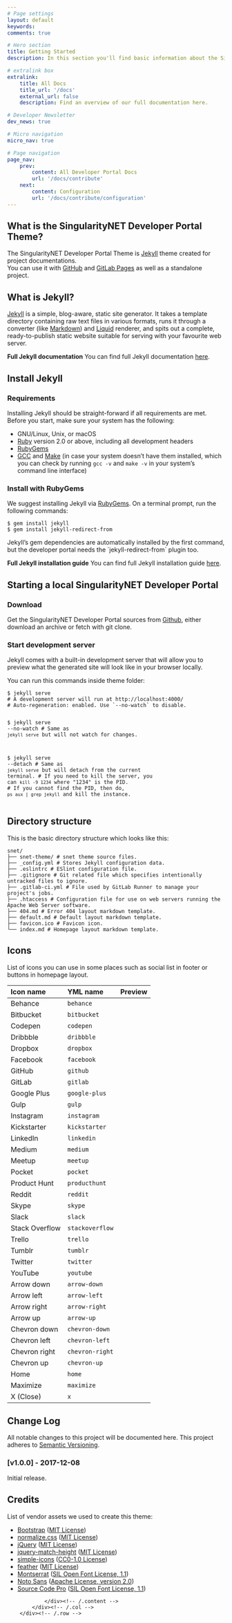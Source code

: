 ```yaml
---
# Page settings
layout: default
keywords:
comments: true

# Hero section
title: Getting Started
description: In this section you'll find basic information about the SingularityNET Developer Portal theme and how to install it and use it properly.

# extralink box
extralink:
    title: All Docs
    title_url: '/docs'
    external_url: false
    description: Find an overview of our full documentation here.

# Developer Newsletter
dev_news: true

# Micro navigation
micro_nav: true

# Page navigation
page_nav:
    prev:
        content: All Developer Portal Docs
        url: '/docs/contribute'
    next:
        content: Configuration
        url: '/docs/contribute/configuration'
---
```

<div class="container">
        <div class="row">
            <div class="col-md-7">
                <div class="content">
                    <h2 id="what-is-snet">What is the SingularityNET Developer Portal Theme?</h2>
<p>The SingularityNET Developer Portal Theme is <a href="https://jekyllrb.com/">Jekyll</a> theme created for project documentations.<br />
You can use it with <a href="https://pages.github.com/">GitHub</a> and <a href="https://about.gitlab.com/features/pages/">GitLab Pages</a> as well as a standalone project.</p>

<h2 id="what-is-jekyll">What is Jekyll?</h2>
<p><a href="https://jekyllrb.com/">Jekyll</a> is a simple, blog-aware, static site generator. It takes a template directory containing raw text files in various formats, runs it through a converter (like <a href="https://daringfireball.net/projects/markdown/">Markdown</a>) and <a href="https://github.com/Shopify/liquid/wiki">Liquid</a> renderer, and spits out a complete, ready-to-publish static website suitable for serving with your favourite web server.</p>

<div class="callout callout--info">
<p><strong>Full Jekyll documentation</strong> You can find full Jekyll documentation <a href="https://jekyllrb.com/docs/home/" target="blank">here</a>.</p>
</div>

<h2 id="install-jekyll">Install Jekyll</h2>
<h3 id="requirements">Requirements</h3>
<p>Installing Jekyll should be straight-forward if all requirements are met. Before you start, make sure your system has the following:</p>

<ul>
<li>GNU/Linux, Unix, or macOS</li>
<li><a href="https://www.ruby-lang.org/en/downloads/">Ruby</a> version 2.0 or above, including all development headers</li>
<li><a href="https://rubygems.org/pages/download">RubyGems</a></li>
<li><a href="https://gcc.gnu.org/install/">GCC</a> and <a href="https://www.gnu.org/software/make/">Make</a> (in case your system doesn’t have them installed, which you can check by running <code class="highlighter-rouge">gcc -v</code> and <code class="highlighter-rouge">make -v</code> in your system’s command line interface)</li>
</ul>

<h3 id="install-with-rubygems">Install with RubyGems</h3>
<p>We suggest installing Jekyll via <a href="https://rubygems.org/pages/download">RubyGems</a>. On a terminal prompt, run the following commands:</p>

<div class="language-sh highlighter-rouge"><div class="highlight"><pre class="highlight"><code><span class="nv">$ </span>gem install jekyll
<span class="nv">$ </span>gem install jekyll-redirect-from
</code></pre></div></div>

<p>Jekyll’s gem dependencies are automatically installed by the first command, but the developer portal needs the `jekyll-redirect-from` plugin too.</p>

<div class="callout callout--info">
<p><strong>Full Jekyll installation guide</strong> You can find full Jekyll installation guide <a href="https://jekyllrb.com/docs/installation/" target="blank">here</a>.</p>
</div>

<h2 id="install-snet">Starting a local SingularityNET Developer Portal</h2>
<h3 id="download">Download</h3>
<p>Get the SingularityNET Developer Portal sources from <a href="https://github.com/singnet/dev-portal" target="_blank">Github</a>, either download an archive
or fetch with git clone.</p>

<h3 id="start-development-server">Start development server</h3>
<p>Jekyll comes with a built-in development server that will allow you to preview what the generated site will look like in your browser locally.</p>

<p>You can run this commands inside theme folder:</p>

<div class="language-sh highlighter-rouge"><div class="highlight"><pre class="highlight"><code><span class="nv">$ </span>jekyll serve
<span class="c"># A development server will run at http://localhost:4000/</span>
<span class="c"># Auto-regeneration: enabled. Use `--no-watch` to disable.</span>

<span class="nv">$ </span>jekyll serve <span class="nt">--no-watch</span>
<span class="c"># Same as `jekyll serve` but will not watch for changes.</span>

<span class="nv">$ </span>jekyll serve <span class="nt">--detach</span>
<span class="c"># Same as `jekyll serve` but will detach from the current terminal.</span>
<span class="c"># If you need to kill the server, you can `kill -9 1234` where "1234" is the PID.</span>
<span class="c"># If you cannot find the PID, then do, `ps aux | grep jekyll` and kill the instance.</span>
</code></pre></div></div>

<h2 id="directory-structure">Directory structure</h2>
<p>This is the basic directory structure which looks like this:</p>

<div class="language-sh highlighter-rouge"><div class="highlight"><pre class="highlight"><code>snet/
├── snet-theme/ <span class="c"># snet theme source files.</span>
├── _config.yml <span class="c"># Stores Jekyll configuration data.</span>
├── .eslintrc <span class="c"># ESlint configuration file.</span>
├── .gitignore <span class="c"># Git related file which specifies intentionally untracked files to ignore.</span>
├── .gitlab-ci.yml <span class="c"># File used by GitLab Runner to manage your project's jobs.</span>
├── .htaccess <span class="c"># Configuration file for use on web servers running the Apache Web Server software.</span>
├── 404.md <span class="c"># Error 404 layout markdown template.</span>
├── default.md <span class="c"># Default layout markdown template.</span>
├── favicon.ico <span class="c"># Favicon icon.</span>
└── index.md <span class="c"># Homepage layout markdown template.</span>
</code></pre></div></div>

<h2 id="icons">Icons</h2>
<p>List of icons you can use in some places such as social list in footer or buttons in homepage layout.</p>

<table>
<thead>
<tr>
<th style="text-align: left">Icon name</th>
<th style="text-align: left">YML name</th>
<th style="text-align: left">Preview</th>
</tr>
</thead>
<tbody>
<tr>
<td style="text-align: left">Behance</td>
<td style="text-align: left"><code class="highlighter-rouge">behance</code></td>
<td style="text-align: left"><i class="icon icon--behance" style="font-size: 25px;"></i></td>
</tr>
<tr>
<td style="text-align: left">Bitbucket</td>
<td style="text-align: left"><code class="highlighter-rouge">bitbucket</code></td>
<td style="text-align: left"><i class="icon icon--bitbucket" style="font-size: 25px;"></i></td>
</tr>
<tr>
<td style="text-align: left">Codepen</td>
<td style="text-align: left"><code class="highlighter-rouge">codepen</code></td>
<td style="text-align: left"><i class="icon icon--codepen" style="font-size: 25px;"></i></td>
</tr>
<tr>
<td style="text-align: left">Dribbble</td>
<td style="text-align: left"><code class="highlighter-rouge">dribbble</code></td>
<td style="text-align: left"><i class="icon icon--dribbble" style="font-size: 25px;"></i></td>
</tr>
<tr>
<td style="text-align: left">Dropbox</td>
<td style="text-align: left"><code class="highlighter-rouge">dropbox</code></td>
<td style="text-align: left"><i class="icon icon--dropbox" style="font-size: 25px;"></i></td>
</tr>
<tr>
<td style="text-align: left">Facebook</td>
<td style="text-align: left"><code class="highlighter-rouge">facebook</code></td>
<td style="text-align: left"><i class="icon icon--facebook" style="font-size: 25px;"></i></td>
</tr>
<tr>
<td style="text-align: left">GitHub</td>
<td style="text-align: left"><code class="highlighter-rouge">github</code></td>
<td style="text-align: left"><i class="icon icon--github" style="font-size: 25px;"></i></td>
</tr>
<tr>
<td style="text-align: left">GitLab</td>
<td style="text-align: left"><code class="highlighter-rouge">gitlab</code></td>
<td style="text-align: left"><i class="icon icon--gitlab" style="font-size: 25px;"></i></td>
</tr>
<tr>
<td style="text-align: left">Google Plus</td>
<td style="text-align: left"><code class="highlighter-rouge">google-plus</code></td>
<td style="text-align: left"><i class="icon icon--google-plus" style="font-size: 25px;"></i></td>
</tr>
<tr>
<td style="text-align: left">Gulp</td>
<td style="text-align: left"><code class="highlighter-rouge">gulp</code></td>
<td style="text-align: left"><i class="icon icon--gulp" style="font-size: 25px;"></i></td>
</tr>
<tr>
<td style="text-align: left">Instagram</td>
<td style="text-align: left"><code class="highlighter-rouge">instagram</code></td>
<td style="text-align: left"><i class="icon icon--instagram" style="font-size: 25px;"></i></td>
</tr>
<tr>
<td style="text-align: left">Kickstarter</td>
<td style="text-align: left"><code class="highlighter-rouge">kickstarter</code></td>
<td style="text-align: left"><i class="icon icon--kickstarter" style="font-size: 25px;"></i></td>
</tr>
<tr>
<td style="text-align: left">LinkedIn</td>
<td style="text-align: left"><code class="highlighter-rouge">linkedin</code></td>
<td style="text-align: left"><i class="icon icon--linkedin" style="font-size: 25px;"></i></td>
</tr>
<tr>
<td style="text-align: left">Medium</td>
<td style="text-align: left"><code class="highlighter-rouge">medium</code></td>
<td style="text-align: left"><i class="icon icon--medium" style="font-size: 25px;"></i></td>
</tr>
<tr>
<td style="text-align: left">Meetup</td>
<td style="text-align: left"><code class="highlighter-rouge">meetup</code></td>
<td style="text-align: left"><i class="icon icon--meetup" style="font-size: 25px;"></i></td>
</tr>
<tr>
<td style="text-align: left">Pocket</td>
<td style="text-align: left"><code class="highlighter-rouge">pocket</code></td>
<td style="text-align: left"><i class="icon icon--pocket" style="font-size: 25px;"></i></td>
</tr>
<tr>
<td style="text-align: left">Product Hunt</td>
<td style="text-align: left"><code class="highlighter-rouge">producthunt</code></td>
<td style="text-align: left"><i class="icon icon--producthunt" style="font-size: 25px;"></i></td>
</tr>
<tr>
<td style="text-align: left">Reddit</td>
<td style="text-align: left"><code class="highlighter-rouge">reddit</code></td>
<td style="text-align: left"><i class="icon icon--reddit" style="font-size: 25px;"></i></td>
</tr>
<tr>
<td style="text-align: left">Skype</td>
<td style="text-align: left"><code class="highlighter-rouge">skype</code></td>
<td style="text-align: left"><i class="icon icon--skype" style="font-size: 25px;"></i></td>
</tr>
<tr>
<td style="text-align: left">Slack</td>
<td style="text-align: left"><code class="highlighter-rouge">slack</code></td>
<td style="text-align: left"><i class="icon icon--slack" style="font-size: 25px;"></i></td>
</tr>
<tr>
<td style="text-align: left">Stack Overflow</td>
<td style="text-align: left"><code class="highlighter-rouge">stackoverflow</code></td>
<td style="text-align: left"><i class="icon icon--stackoverflow" style="font-size: 25px;"></i></td>
</tr>
<tr>
<td style="text-align: left">Trello</td>
<td style="text-align: left"><code class="highlighter-rouge">trello</code></td>
<td style="text-align: left"><i class="icon icon--trello" style="font-size: 25px;"></i></td>
</tr>
<tr>
<td style="text-align: left">Tumblr</td>
<td style="text-align: left"><code class="highlighter-rouge">tumblr</code></td>
<td style="text-align: left"><i class="icon icon--tumblr" style="font-size: 25px;"></i></td>
</tr>
<tr>
<td style="text-align: left">Twitter</td>
<td style="text-align: left"><code class="highlighter-rouge">twitter</code></td>
<td style="text-align: left"><i class="icon icon--twitter" style="font-size: 25px;"></i></td>
</tr>
<tr>
<td style="text-align: left">YouTube</td>
<td style="text-align: left"><code class="highlighter-rouge">youtube</code></td>
<td style="text-align: left"><i class="icon icon--youtube" style="font-size: 25px;"></i></td>
</tr>
<tr>
<td style="text-align: left">Arrow down</td>
<td style="text-align: left"><code class="highlighter-rouge">arrow-down</code></td>
<td style="text-align: left"><i class="icon icon--arrow-down" style="font-size: 25px;"></i></td>
</tr>
<tr>
<td style="text-align: left">Arrow left</td>
<td style="text-align: left"><code class="highlighter-rouge">arrow-left</code></td>
<td style="text-align: left"><i class="icon icon--arrow-left" style="font-size: 25px;"></i></td>
</tr>
<tr>
<td style="text-align: left">Arrow right</td>
<td style="text-align: left"><code class="highlighter-rouge">arrow-right</code></td>
<td style="text-align: left"><i class="icon icon--arrow-right" style="font-size: 25px;"></i></td>
</tr>
<tr>
<td style="text-align: left">Arrow up</td>
<td style="text-align: left"><code class="highlighter-rouge">arrow-up</code></td>
<td style="text-align: left"><i class="icon icon--arrow-up" style="font-size: 25px;"></i></td>
</tr>
<tr>
<td style="text-align: left">Chevron down</td>
<td style="text-align: left"><code class="highlighter-rouge">chevron-down</code></td>
<td style="text-align: left"><i class="icon icon--chevron-down" style="font-size: 25px;"></i></td>
</tr>
<tr>
<td style="text-align: left">Chevron left</td>
<td style="text-align: left"><code class="highlighter-rouge">chevron-left</code></td>
<td style="text-align: left"><i class="icon icon--chevron-left" style="font-size: 25px;"></i></td>
</tr>
<tr>
<td style="text-align: left">Chevron right</td>
<td style="text-align: left"><code class="highlighter-rouge">chevron-right</code></td>
<td style="text-align: left"><i class="icon icon--chevron-right" style="font-size: 25px;"></i></td>
</tr>
<tr>
<td style="text-align: left">Chevron up</td>
<td style="text-align: left"><code class="highlighter-rouge">chevron-up</code></td>
<td style="text-align: left"><i class="icon icon--chevron-up" style="font-size: 25px;"></i></td>
</tr>
<tr>
<td style="text-align: left">Home</td>
<td style="text-align: left"><code class="highlighter-rouge">home</code></td>
<td style="text-align: left"><i class="icon icon--home" style="font-size: 25px;"></i></td>
</tr>
<tr>
<td style="text-align: left">Maximize</td>
<td style="text-align: left"><code class="highlighter-rouge">maximize</code></td>
<td style="text-align: left"><i class="icon icon--maximize" style="font-size: 25px;"></i></td>
</tr>
<tr>
<td style="text-align: left">X (Close)</td>
<td style="text-align: left"><code class="highlighter-rouge">x</code></td>
<td style="text-align: left"><i class="icon icon--x" style="font-size: 25px;"></i></td>
</tr>
</tbody>
</table>

<h2 id="change-log">Change Log</h2>
<p>All notable changes to this project will be documented here.
This project adheres to <a href="http://semver.org/">Semantic Versioning</a>.</p>

<h3 id="v100---2017-12-08">[v1.0.0] - 2017-12-08</h3>
<p>Initial release.</p>

<h2 id="credits">Credits</h2>
<p>List of vendor assets we used to create this theme:</p>
<ul>
<li><a href="https://github.com/twbs/bootstrap">Bootstrap</a> (<a href="https://github.com/twbs/bootstrap/blob/master/LICENSE">MIT License</a>)</li>
<li><a href="https://github.com/necolas/normalize.css">normalize.css</a> (<a href="https://github.com/necolas/normalize.css/blob/master/LICENSE.md">MIT License</a>)</li>
<li><a href="http://jquery.com">jQuery</a> (<a href="https://tldrlegal.com/license/mit-license">MIT License</a>)</li>
<li><a href="https://github.com/liabru/jquery-match-height">jquery-match-height</a> (<a href="https://github.com/liabru/jquery-match-height/blob/master/LICENSE">MIT License</a>)</li>
<li><a href="https://github.com/simple-icons/simple-icons">simple-icons</a> (<a href="https://github.com/simple-icons/simple-icons/blob/develop/LICENSE.md">CC0-1.0 License</a>)</li>
<li><a href="https://github.com/colebemis/feather">feather</a> (<a href="https://github.com/colebemis/feather/blob/master/LICENSE">MIT License</a>)</li>
<li><a href="https://fonts.google.com/specimen/Montserrat">Montserrat</a> (<a href="http://scripts.sil.org/cms/scripts/page.php?site_id=nrsi&amp;id=OFL">SIL Open Font License, 1.1</a>)</li>
<li><a href="https://fonts.google.com/specimen/Noto+Sans">Noto Sans</a> (<a href="http://www.apache.org/licenses/LICENSE-2.0.html">Apache License, version 2.0</a>)</li>
<li><a href="https://fonts.google.com/specimen/Source+Code+Pro">Source Code Pro</a> (<a href="http://scripts.sil.org/cms/scripts/page.php?site_id=nrsi&amp;id=OFL">SIL Open Font License, 1.1</a>)</li>
</ul>

                </div><!-- /.content -->
            </div><!-- /.col -->
        </div><!-- /.row -->
</div><!-- /.container -->
